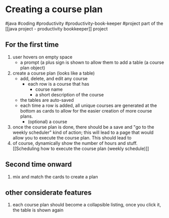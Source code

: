 # Creating a course plan

#java #coding #productivity #productivity-book-keeper #project
part of the [[java project - productivity bookkeeper]] project

## For the first time
1. user hovers on empty space
	- a prompt (a plus sign is shown to allow them to add a table (a course plan object)
2. create a course plan (looks like a table)
	- add, delete, and edit any course
		- each row is a course that has
			- course name
			- a short description of the course
	- the tables are auto-saved
	- each time a row is added, all unique courses are generated at the bottom as cards to allow for the easier creation of more course plans.
		- (optional) a course 
3. once the course plan is done, there should be a save and "go to the weekly scheduler" kind of action; this will lead to a page that would allow you to execute the course plan. This should lead to 
4. of course, dynamically show the number of hours and stuff. [[Scheduling how to execute the course plan (weekly schedule)]]

## Second time onward
1. mix and match the cards to create a plan
	
## other considerate features
1. each course plan should become a collapsible listing, once you click it, the table is shown again
